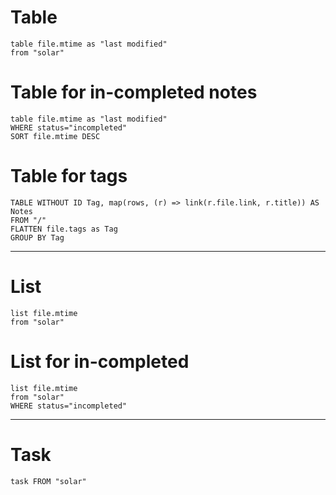 # Table
```dataview
table file.mtime as "last modified"
from "solar"
```
# Table for in-completed notes
```dataview
table file.mtime as "last modified"
WHERE status="incompleted"
SORT file.mtime DESC
```

# Table for tags
```dataview
TABLE WITHOUT ID Tag, map(rows, (r) => link(r.file.link, r.title)) AS Notes 
FROM "/"
FLATTEN file.tags as Tag 
GROUP BY Tag 
```
---

# List
```dataview
list file.mtime
from "solar"
```

# List for in-completed
```dataview
list file.mtime
from "solar"
WHERE status="incompleted"
```
---

# Task
```dataview
task FROM "solar"
```
